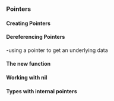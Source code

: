### Pointers

#### Creating Pointers

#### Dereferencing Pointers
-using a pointer to get an underlying data

#### The new function

#### Working with nil 

#### Types with internal pointers
                                                                                                                                                                                                                                                                                                                                                                                                                                                               